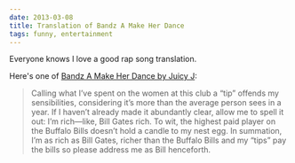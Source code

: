 ```yaml
---
date: 2013-03-08
title: Translation of Bandz A Make Her Dance
tags: funny, entertainment
---
```


Everyone knows I love a good rap song translation.

Here's one of [Bandz A Make Her Dance by Juicy J](https://web.archive.org/web/20201025030230/http://adanai.com/bandz-a-make-her-dance/): 

> Calling what I’ve spent on the women at this club a “tip” offends my sensibilities, considering it’s more than the average person sees in a year. If I haven’t already made it abundantly clear, allow me to spell it out: I’m rich—like, Bill Gates rich. To wit, the highest paid player on the Buffalo Bills doesn’t hold a candle to my nest egg. In summation, I’m as rich as Bill Gates, richer than the Buffalo Bills and my “tips” pay the bills so please address me as Bill henceforth.